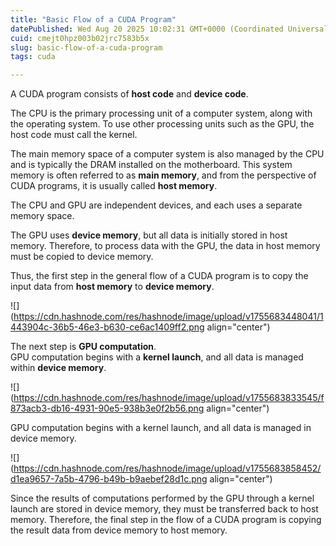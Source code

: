 ```yaml
---
title: "Basic Flow of a CUDA Program"
datePublished: Wed Aug 20 2025 10:02:31 GMT+0000 (Coordinated Universal Time)
cuid: cmejt0hpz003b02jrc7583b5x
slug: basic-flow-of-a-cuda-program
tags: cuda

---
```


A CUDA program consists of **host code** and **device code**.

The CPU is the primary processing unit of a computer system, along with the operating system. To use other processing units such as the GPU, the host code must call the kernel.

The main memory space of a computer system is also managed by the CPU and is typically the DRAM installed on the motherboard. This system memory is often referred to as **main memory**, and from the perspective of CUDA programs, it is usually called **host memory**.

The CPU and GPU are independent devices, and each uses a separate memory space.

The GPU uses **device memory**, but all data is initially stored in host memory. Therefore, to process data with the GPU, the data in host memory must be copied to device memory.

Thus, the first step in the general flow of a CUDA program is to copy the input data from **host memory** to **device memory**.

![](https://cdn.hashnode.com/res/hashnode/image/upload/v1755683448041/1443904c-36b5-46e3-b630-ce6ac1409ff2.png align="center")

The next step is **GPU computation**.  
GPU computation begins with a **kernel launch**, and all data is managed within **device memory**.

![](https://cdn.hashnode.com/res/hashnode/image/upload/v1755683833545/f873acb3-db16-4931-90e5-938b3e0f2b56.png align="center")

GPU computation begins with a kernel launch, and all data is managed in device memory.

![](https://cdn.hashnode.com/res/hashnode/image/upload/v1755683858452/d1ea9657-7a5b-4796-b49b-b9aebef28d1c.png align="center")

Since the results of computations performed by the GPU through a kernel launch are stored in device memory, they must be transferred back to host memory. Therefore, the final step in the flow of a CUDA program is copying the result data from device memory to host memory.